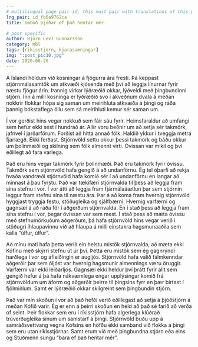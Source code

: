 ```yaml
---
# multilingual page pair id, this must pair with translations of this page. (This name must be unique)
lng_pair: id_fb6a9762ca
title: Umboð þjóðar ef það hentar mér.

# post specific
author: Björn Leví Gunnarsson
category: mbl
tags: [rikisstjorn, kjarasamningar]
img: ":post_pic10.jpg"
date: 2020-08-26
---
```


Á Íslandi höldum við kosningar á fjögurra ára fresti. Þá keppast stjórnmálasamtök um atkvæði kjósenda með því að leggja línurnar fyrir næstu fjögur árin. Þannig virkar lýðræðið okkar, lýðveldi með þingbundinni stjórn. Inn á milli kosninga er lýðræðið svo í ákveðnum dvala á meðan nokkrir flokkar hópa sig saman um meirihluta atkvæða á þingi og ráða þannig bókstaflega öllu sem sá meirihluti kemur sér saman um. 

Í vor gerðist hins vegar nokkuð sem fáir sáu fyrir. Heimsfaraldur að umfangi sem hefur ekki sést í hundrað ár. Allir voru beðnir um að setja sér takmörk, jafnvel í jarðarförum. Forðist að hitta annað fólk. Haldið ykkur í tveggja metra fjarlægð. Ekki ferðast. Stjórnvöld settu okkur þessi takmörk og báðu okkur um þolinmæði og skilning sem fólk almennt virti. Óvissan var mikil og því eðlilegt að fara varlega. 

Það eru hins vegar takmörk fyrir þolinmæði. Það eru takmörk fyrir óvissu. Takmörk sem stjórnvöld hafa gengið á að undanförnu. Ég tel óþarfi að rekja hvaða vandræði stjórnvöld hafa komið sér í að undanförnu en langar að minnast á þau fyrstu. Það var tækifæri stjórnvalda til þess að leggja fram sína stefnu í vor. Í vor átti að leggja fram fjármálaáætlun þar sem stjórnin leggur fram stefnu sína til næstu ára. Þar á að koma fram hvernig stjórnvöld hyggjast tryggja festu, stöðugleika og sjálfbærni. Hvernig varfærni og gagnsæi á að ráða för í aðgerðum stjórnvalda. En í stað þess að leggja fram sína stefnu í vor, þegar óvissan var sem mest. Í stað þess að mæta óvissu með stefnumörkuðum aðgerðum, þá hafa stjórnvöld hins vegar verið í stöðugri íhlaupavinnu við að hlaupa á milli einstakra hagsmunaaðila sem kalla “úlfur, úlfur”. 

Að mínu mati hafa þetta verið ein helstu mistök stjórnvalda, að mæta ekki Kófinu með skýrri stefnu út úr því. Þetta eru mistök sem ég gagnrýndi harðlega í vor og afleiðingin er augljós. Stjórnvöld hafa valið fálmkenndar aðgerðir þar sem óljóst var hvernig hagsmunir almennings væru öruggir. Varfærni var ekki leiðarljós. Gagnsæi ekki heldur því þrátt fyrir allt sem gengið hefur á þá hafa nákvæmlega engar upplýsingar komið frá stjórnvöldum um áform og aðgerðir þeirra til þingsins fyrr en þær birtast í fjölmiðlum. Samt er lýðræðið okkar skilgreint sem þingbundin stjórn. 

Það var mín skoðun í vor að það hefði verið eðlilegast að setja á þjóðstjórn á meðan Kófið varir. Ég er enn á þeirri skoðun en held að það sé farið að verða of seint. Þeir flokkar sem eru í ríkisstjórn hafa algerlega klúðrað trúverðugleika sínum um samstarf á þingi. Stjórnvöld buðu upp á samráðsvettvang vegna Kófsins en höfðu ekki samband við flokka á þingi sem eru utan ríkisstjórnar. Samt erum við með þingbundna stjórn eða eins og Stuðmenn sungu “bara ef það hentar mér”.
